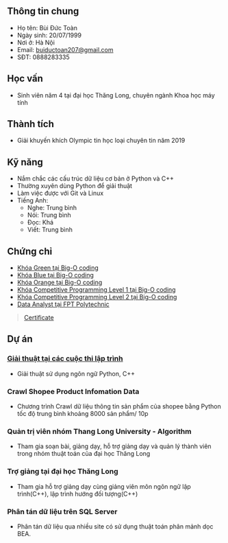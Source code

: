 ## Thông tin chung

- Họ tên: Bùi Đức Toàn
- Ngày sinh: 20/07/1999
- Nơi ở: Hà Nội
- Email: buiductoan207@gmail.com
- SĐT: 0888283335

## Học vấn

- Sinh viên năm 4 tại đại học Thăng Long, chuyên ngành Khoa học máy tính

## Thành tích

- Giải khuyến khích Olympic tin học loại chuyên tin năm 2019

## Kỹ năng

- Nắm chắc các cấu trúc dữ liệu cơ bản ở Python và C++
- Thường xuyên dùng Python để giải thuật
- Làm việc được với Git và Linux
- Tiếng Anh:
  - Nghe: Trung bình
  - Nói: Trung bình
  - Đọc: Khá
  - Viết: Trung bình

## Chứng chỉ

- [Khóa Green tại Big-O coding](http://bigocoding.com/khoa-hoc-dang-mo-green/)
- [Khóa Blue tại Big-O coding](https://bigocoding.com/khoa-hoc-dang-mo/khoa-hoc-blue/)
- [Khóa Orange tại Big-O coding](https://bigocoding.com/khoa-hoc-dang-mo/khoa-hoc-orange/)
- [Khóa Competitive Programming Level 1 tại Big-O coding](https://bigocoding.com/khoa-hoc-dang-mo/khoa-hoc-cp/)
- [Khóa Competitive Programming Level 2 tại Big-O coding](https://bigocoding.com/khoa-hoc-dang-mo/khoa-hoc-cp/)
- [Data Analyst tại FPT Polytechnic](https://caodang.fpt.edu.vn/tin-noi-bat/30-gio-khai-pha-du-lieu-cung-fpt-polytechnic.html)
>[Certificate](https://github.com/toan207/Bui-Duc-Toan/tree/master/Certificate)
## Dự án

### [Giải thuật tại các cuộc thi lập trình](https://github.com/toan207/Competitive-Programming)
- Giải thuật sử dụng ngôn ngữ Python, C++
### Crawl Shopee Product Infomation Data 
- Chương trình Crawl dữ liệu thông tin sản phẩm của shopee bằng Python tốc độ trung bình khoảng 8000 sản phẩm/ 10p
### Quản trị viên nhóm Thang Long University - Algorithm
- Tham gia soạn bài, giảng dạy, hỗ trợ giảng dạy và quản lý thành viên trong nhóm thuật toán của đại học Thăng Long
### Trợ giảng tại đại học Thăng Long
- Tham gia hỗ trợ giảng dạy cùng giảng viên môn ngôn ngữ lập trình(C++), lập trình hướng đối tượng(C++)
### Phân tán dữ liệu trên SQL Server
- Phân tán dữ liệu qua nhiều site có sử dụng thuật toán phân mảnh dọc BEA.
